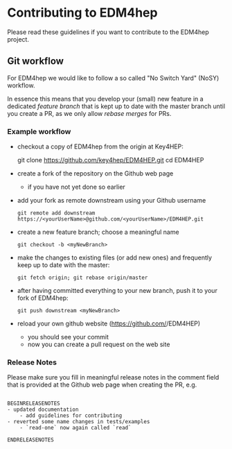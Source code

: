 # Contributing to EDM4hep

Please read these guidelines if you want to contribute to the EDM4hep project.


## Git workflow

For EDM4hep we would like to follow a so called "No Switch Yard" (NoSY) workflow.

In essence this means that you develop your (small) new feature in a dedicated
*feature branch* that is kept up to date with the master branch until you create
a PR, as we only allow *rebase merges* for PRs.


### Example workflow

- checkout a copy of EDM4hep from the origin at Key4HEP:

	 git clone https://github.com/key4hep/EDM4HEP.git
	 cd EDM4HEP
	
- create a fork of the repository on the Github web page
  - if you have not yet done so earlier

- add your fork as remote downstream using your Github username

      git remote add downstream  https://<yourUserName>@github.com/<yourUserName>/EDM4HEP.git

- create a new feature branch; choose a meaningful name

      git checkout -b <myNewBranch>
	
- make the changes to existing files (or add new ones) and frequently keep up to date with the master:

      git fetch origin; git rebase origin/master
	

- after having committed everything to your new branch, push it to your fork of EDM4hep:

      git push downstream <myNewBranch>

- reload your own github website (https://github.com/<yourUserName>/EDM4HEP)
  - you should see your commit
  - now you can create a pull request on the web site


### Release Notes 

Please make sure you fill in meaningful release notes in the comment field that is
provided at the Github web page when creating the PR, e.g.

```

BEGINRELEASENOTES
- updated documentation
    - add guidelines for contributing
- reverted some name changes in tests/examples
    - `read-one` now again called `read`

ENDRELEASENOTES



```


